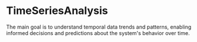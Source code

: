 # TimeSeriesAnalysis
The main goal is to understand temporal data trends and patterns, enabling informed decisions and predictions about the system's behavior over time.
